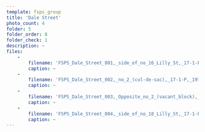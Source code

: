 ```yaml
---
template: fsps_group
title: 'Dale Street'
photo_count: 4
folder: 5
folder_order: 8
folder_check: 1
description: ~
files:
    -
        filename: 'FSPS_Dale_Street_001,_side_of_no_16_Lilly_St,_17-1-P,_1978.png'
        caption: ~
    -
        filename: 'FSPS_Dale_Street_002,_no_2_(cul-de-sac),_17-1-P,_1978.png'
        caption: ~
    -
        filename: 'FSPS_Dale_Street_003,_Opposite_no_2_(vacant_block),_17-1-P,_1978.png'
        caption: ~
    -
        filename: 'FSPS_Dale_Street_004,_side_of_no_18_Lilly_St,_17-1-P,_1978.png'
        caption: ~
---
```


